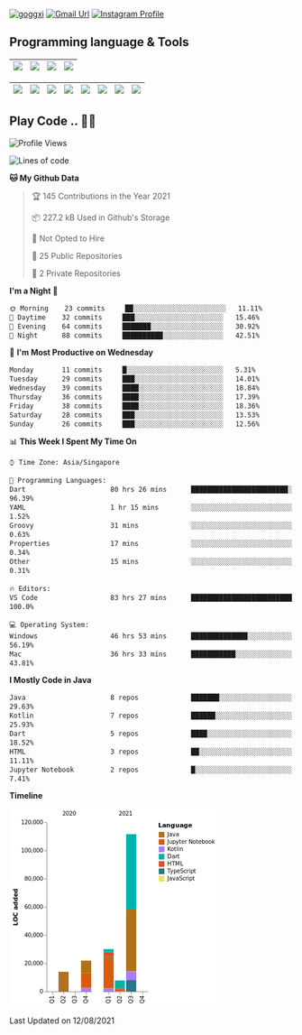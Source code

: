 [![goggxi](https://img.shields.io/badge/Portofolio-Goggxi-orange)](https://goggxi.github.io)
[![Gmail Url](https://img.shields.io/twitter/url?label=Goggxi@gmail.com&logo=gmail&style=social&url=http%3A%2F%2Fmailto%3Acontact.Goggxi@gmail.com)](mailto:Goggxi@gmail.com) [![Instagram Profile](https://img.shields.io/twitter/url?label=moh_rifkan&logo=instagram&style=social&url=https://www.instagram.com/moh_rifkan/)](https://www.instagram.com/moh_rifkan/)

## Programming language & Tools
| [<img src="https://cdn.svgporn.com/logos/java.svg" width="50">]() |[<img src="https://cdn.svgporn.com/logos/kotlin.svg" width="50">]() | [<img src="https://cdn.svgporn.com/logos/dart.svg" width="50">]() | [<img src="https://cdn.svgporn.com/logos/python.svg" width="50">]() |
|---|---|---|---|

| [<img src=https://lh3.googleusercontent.com/6n8UeRbQwQV1TPp1WgpWjciVkO0um_oDNSbnAqvYRCDAebCfv22RkgwPxkwRkV6aNHi98r9gyFsfOT2pbCMCeXBbIp-5vOqSrOnhbw width="50">]() | [<img src="https://cdn.svgporn.com/logos/flutter.svg" width="50">]() | [<img src="https://cdn.svgporn.com/logos/jupyter.svg" width="50">]() | [<img src="https://cdn.svgporn.com/logos/mysql.svg" width="50">]() | <img src="https://cdn.svgporn.com/logos/postgresql.svg" width="50"/> | <img src="https://cdn.svgporn.com/logos/firebase.svg" width="50"/> | <img src="https://cdn.svgporn.com/logos/spring-icon.svg" width="50"/> | <img src="https://cncf-branding.netlify.app/img/projects/grpc/horizontal/color/grpc-horizontal-color.svg" width="50"/>
|-----|----|----|----|----|----|----|----|


## Play Code .. 💬🚀

<!--START_SECTION:waka-->
![Profile Views](http://img.shields.io/badge/Profile%20Views-0-blue)

![Lines of code](https://img.shields.io/badge/From%20Hello%20World%20I%27ve%20Written-185224%20lines%20of%20code-blue)

**🐱 My Github Data** 

> 🏆 145 Contributions in the Year 2021
 > 
> 📦 227.2 kB Used in Github's Storage 
 > 
> 🚫 Not Opted to Hire
 > 
> 📜 25 Public Repositories 
 > 
> 🔑 2 Private Repositories  
 > 
**I'm a Night 🦉** 

```text
🌞 Morning    23 commits     ██░░░░░░░░░░░░░░░░░░░░░░░   11.11% 
🌆 Daytime    32 commits     ███░░░░░░░░░░░░░░░░░░░░░░   15.46% 
🌃 Evening    64 commits     ███████░░░░░░░░░░░░░░░░░░   30.92% 
🌙 Night      88 commits     ██████████░░░░░░░░░░░░░░░   42.51%

```
📅 **I'm Most Productive on Wednesday** 

```text
Monday       11 commits     █░░░░░░░░░░░░░░░░░░░░░░░░   5.31% 
Tuesday      29 commits     ███░░░░░░░░░░░░░░░░░░░░░░   14.01% 
Wednesday    39 commits     ████░░░░░░░░░░░░░░░░░░░░░   18.84% 
Thursday     36 commits     ████░░░░░░░░░░░░░░░░░░░░░   17.39% 
Friday       38 commits     ████░░░░░░░░░░░░░░░░░░░░░   18.36% 
Saturday     28 commits     ███░░░░░░░░░░░░░░░░░░░░░░   13.53% 
Sunday       26 commits     ███░░░░░░░░░░░░░░░░░░░░░░   12.56%

```


📊 **This Week I Spent My Time On** 

```text
⌚︎ Time Zone: Asia/Singapore

💬 Programming Languages: 
Dart                     80 hrs 26 mins      ████████████████████████░   96.39% 
YAML                     1 hr 15 mins        ░░░░░░░░░░░░░░░░░░░░░░░░░   1.52% 
Groovy                   31 mins             ░░░░░░░░░░░░░░░░░░░░░░░░░   0.63% 
Properties               17 mins             ░░░░░░░░░░░░░░░░░░░░░░░░░   0.34% 
Other                    15 mins             ░░░░░░░░░░░░░░░░░░░░░░░░░   0.31%

🔥 Editors: 
VS Code                  83 hrs 27 mins      █████████████████████████   100.0%

💻 Operating System: 
Windows                  46 hrs 53 mins      ██████████████░░░░░░░░░░░   56.19% 
Mac                      36 hrs 33 mins      ███████████░░░░░░░░░░░░░░   43.81%

```

**I Mostly Code in Java** 

```text
Java                     8 repos             ███████░░░░░░░░░░░░░░░░░░   29.63% 
Kotlin                   7 repos             ██████░░░░░░░░░░░░░░░░░░░   25.93% 
Dart                     5 repos             ████░░░░░░░░░░░░░░░░░░░░░   18.52% 
HTML                     3 repos             ██░░░░░░░░░░░░░░░░░░░░░░░   11.11% 
Jupyter Notebook         2 repos             █░░░░░░░░░░░░░░░░░░░░░░░░   7.41%

```


**Timeline**

![Chart not found](https://raw.githubusercontent.com/Goggxi/Goggxi/main/charts/bar_graph.png) 


 Last Updated on 12/08/2021
<!--END_SECTION:waka-->
